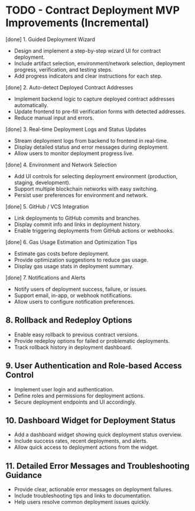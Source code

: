 # TODO - Contract Deployment MVP Improvements (Incremental)

[done] 1. Guided Deployment Wizard
- Design and implement a step-by-step wizard UI for contract deployment.
- Include artifact selection, environment/network selection, deployment progress, verification, and testing steps.
- Add progress indicators and clear instructions for each step.

[done] 2. Auto-detect Deployed Contract Addresses
- Implement backend logic to capture deployed contract addresses automatically.
- Update frontend to pre-fill verification forms with detected addresses.
- Reduce manual input and errors.

[done] 3. Real-time Deployment Logs and Status Updates
- Stream deployment logs from backend to frontend in real-time.
- Display detailed status and error messages during deployment.
- Allow users to monitor deployment progress live.

[done] 4. Environment and Network Selection
- Add UI controls for selecting deployment environment (production, staging, development).
- Support multiple blockchain networks with easy switching.
- Persist user preferences for environment and network.

[done] 5. GitHub / VCS Integration
- Link deployments to GitHub commits and branches.
- Display commit info and links in deployment history.
- Enable triggering deployments from GitHub actions or webhooks.

[done] 6. Gas Usage Estimation and Optimization Tips
- Estimate gas costs before deployment.
- Provide optimization suggestions to reduce gas usage.
- Display gas usage stats in deployment summary.

[done] 7. Notifications and Alerts
- Notify users of deployment success, failure, or issues.
- Support email, in-app, or webhook notifications.
- Allow users to configure notification preferences.

## 8. Rollback and Redeploy Options
- Enable easy rollback to previous contract versions.
- Provide redeploy options for failed or problematic deployments.
- Track rollback history in deployment dashboard.

## 9. User Authentication and Role-based Access Control
- Implement user login and authentication.
- Define roles and permissions for deployment actions.
- Secure deployment endpoints and UI accordingly.

## 10. Dashboard Widget for Deployment Status
- Add a dashboard widget showing quick deployment status overview.
- Include success rates, recent deployments, and alerts.
- Allow quick access to deployment actions from the widget.

## 11. Detailed Error Messages and Troubleshooting Guidance
- Provide clear, actionable error messages on deployment failures.
- Include troubleshooting tips and links to documentation.
- Help users resolve common deployment issues quickly.
